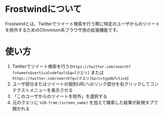 # Frostwindについて

Frostwindとは、Twitterでツイート検索を行う際に特定のユーザからのツイートを除外するためのChromium系ブラウザ用の拡張機能です。

# 使い方

  1. Twitterでツイート検索を行う(`https://twitter.com/search?f=tweets&vertical=default&q=[クエリ]` または `https://twitter.com/search?q=[クエリ]&src=typd&f=live`)
  2. ユーザ部分またはツイートの個別URLへのリンク部分を右クリックしてコンテクストメニューを表示させる
  3. 「このユーザからのツイートを除外」を選択する
  4. 元のクエリに `%20-from:[screen_name]` を加えて検索した結果が新規タブで開かれる
